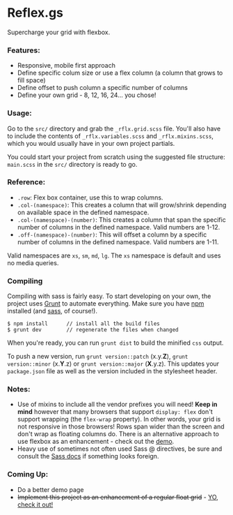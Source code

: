 Reflex.gs
===

Supercharge your grid with flexbox.


### Features:

- Responsive, mobile first approach
- Define specific colum size or use a flex column (a column that grows to fill space)
- Define offset to push column a specific number of columns
- Define your own grid - 8, 12, 16, 24... you chose!

### Usage:

Go to the `src/` directory and grab the `_rflx.grid.scss` file. You'll also have to include the contents of `_rflx.variables.scss` and `_rflx.mixins.scss`, which you would usually have in your own project partials.

You could start your project from scratch using the suggested file structure: `main.scss` in the `src/` directory is ready to go.

### Reference:

- `.row`: Flex box container, use this to wrap columns.
- `.col-(namespace)`: This creates a column that will grow/shrink depending on available space in the defined namespace.
- `.col-(namespace)-(number)`: This creates a column that span the specific number of columns in the defined namespace. Valid numbers are 1-12.
- `.off-(namespace)-(number)`: This will offset a column by a specific number of columns in the defined namespace. Valid numbers are 1-11.

Valid namespaces are `xs`, `sm`, `md`, `lg`. The `xs` namespace is default and uses no media queries.

### Compiling

Compiling with sass is fairly easy. To start developing on your own, the project uses [Grunt](http://gruntjs.com) to automate everything. Make sure you have [npm](https://www.npmjs.com/) installed (and [sass](http://sass-lang.com/), of course!).

```
$ npm install      // install all the build files
$ grunt dev        // regenerate the files when changed
```

When you're ready, you can run `grunt dist` to build the minified `css` output.

To push a new version, run `grunt version::patch` (x.y.**Z**), `grunt version::minor` (x.**Y**.z) or `grunt version::major` (**X**.y.z). This updates your `package.json` file as well as the version included in the stylesheet header.

### Notes:

- Use of mixins to include all the vendor prefixes you will need! **Keep in mind** however that many browsers that support `display: flex` don't support wrapping (the `flex-wrap` property). In other words, your grid is not responsive in those browsers! Rows span wider than the screen and don't wrap as floating columns do. There is an alternative approach to use flexbox as an enhancement - check out the [demo](http://loup-brun.github.io/reflex.gs/demo/no-flex.html).
- Heavy use of sometimes not often used Sass @ directives, be sure and consult the [Sass docs](http://sass-lang.com/documentation/file.SASS_REFERENCE.html) if something looks foreign.


### Coming Up:

- Do a better demo page
- ~~Implement this project as an enhancement of a regular float grid~~ - [YO, check it out!](http://loup-brun.github.io/reflex.gs/demo/no-flex.html)
